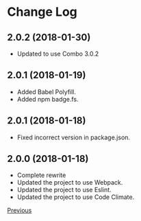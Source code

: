 # Change Log

## 2.0.2 (2018-01-30)

* Updated to use Combo 3.0.2

## 2.0.1 (2018-01-19)

* Added Babel Polyfill.
* Added npm badge.fs.

## 2.0.1 (2018-01-18)
		
* Fixed incorrect version in package.json.

## 2.0.0 (2018-01-18)

* Complete rewrite
* Updated the project to use Webpack.
* Updated the project to use Eslint.
* Updated the project to use Code Climate.

[Previous](https://github.com/combojs/combo-seed/blob/1.1.0/CHANGELOG.md)